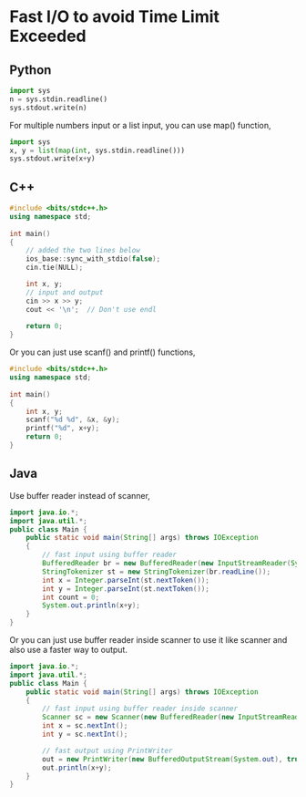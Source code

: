 # Fast I/O to avoid Time Limit Exceeded

## Python
```python
import sys
n = sys.stdin.readline()
sys.stdout.write(n)
```

For multiple numbers input or a list input, you can use map() function, 
```python
import sys
x, y = list(map(int, sys.stdin.readline()))
sys.stdout.write(x+y)
```

## C++

```c++
#include <bits/stdc++.h> 
using namespace std; 
  
int main() 
{ 
    // added the two lines below 
    ios_base::sync_with_stdio(false); 
    cin.tie(NULL);  

    int x, y;
    // input and output  
    cin >> x >> y;
    cout << '\n';  // Don't use endl
     
    return 0; 
} 
```
Or you can just use scanf() and printf() functions,
```c++
#include <bits/stdc++.h> 
using namespace std; 
  
int main() 
{ 
    int x, y;
    scanf("%d %d", &x, &y);
    printf("%d", x+y);
    return 0; 
} 
```

## Java
Use buffer reader instead of scanner,
```java
import java.io.*;
import java.util.*; 
public class Main { 
	public static void main(String[] args) throws IOException
	{ 
        // fast input using buffer reader
		BufferedReader br = new BufferedReader(new InputStreamReader(System.in)); 
        StringTokenizer st = new StringTokenizer(br.readLine()); 
        int x = Integer.parseInt(st.nextToken()); 
        int y = Integer.parseInt(st.nextToken()); 
        int count = 0; 
        System.out.println(x+y); 
	} 
}
```
Or you can just use buffer reader inside scanner to use it like scanner and also use a faster way to output.

```java
import java.io.*;
import java.util.*; 
public class Main { 
	public static void main(String[] args) throws IOException
	{ 
        // fast input using buffer reader inside scanner
		Scanner sc = new Scanner(new BufferedReader(new InputStreamReader(System.in))); 
        int x = sc.nextInt(); 
        int y = sc.nextInt();

        // fast output using PrintWriter
        out = new PrintWriter(new BufferedOutputStream(System.out), true);
        out.println(x+y); 
	} 
}
```